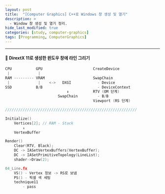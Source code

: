 ```yaml
---
layout: post
title:  "[Computer Graphics] C++로 Windows 창 생성 및 열기"
description: >
  - Window 창 생성 및 열기 정리.
hide_last_modified: true
categories: [study, computer-graphics]
tags: [Programming, ComputerGraphics]
---
```


<p align="center">
  <!-- <img src="../../../assets/img/blog/computer_graphics/" style="width: 832px; height: auto;" > -->
</p>

<!-- <span style="color:darkgray; font-size:14px;"> 이미지 출처 : </span> -->

-----

#### 📼 DirextX 11로 생성한 윈도우 창에 라인 그리기

```cpp
CPU           GPU                       CreateDevice        
 |             |
RAM --------- VRAM                      SwapChain
 |             |    <->   DXGI            - Device
SSD           B/B                         - DeviceContext
                            ↕           RTV (OM 단계)
                        SwapChain         - B/B
                                        Viewport (RS 단계)

////////////////////////////////////////////////////////////

Initialize()
    Vertices[2]; // RAM - Stack
        ↓
    VertexBuffer

Render()
    Clear(RTV, Black);
    DC -> IASetVertexBuffers(VertexBuffer);
    DC -> IASetPrimitiveTopology(LineList);
    shader->Draw(2);

04_Line.fx
    VS() - Vertex 정보 -> RS로 보냄
    PS() - 픽셀 색 세팅
    technique11
        - pass
```